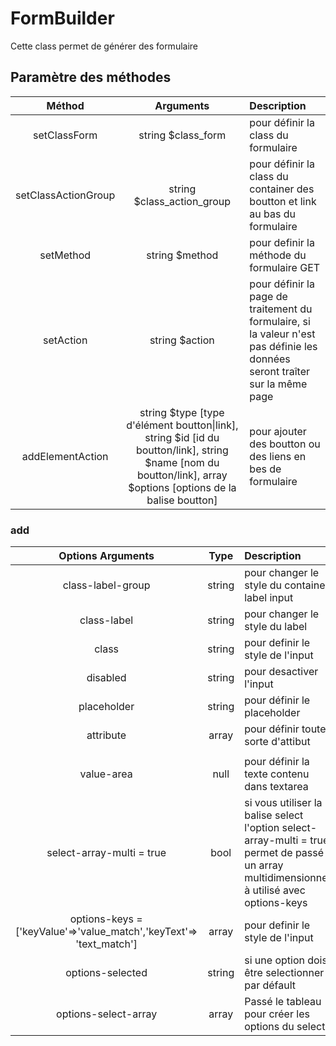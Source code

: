 # FormBuilder

Cette class permet de générer des formulaire 

## Paramètre des méthodes

| Méthod | Arguments | Description |
| :---: | :---: | :--- |
| setClassForm | string $class_form | pour définir la class du formulaire |
| setClassActionGroup | string $class_action_group | pour définir la class du container des boutton et link au bas du formulaire |
| setMethod | string $method | pour definir la méthode du formulaire GET|POST |
| setAction | string $action | pour définir la page de traitement du formulaire, si la valeur n'est pas définie les données seront traîter sur la même page |
| addElementAction | string $type [type d'élément boutton\|link], string $id [id du boutton/link], string $name [nom du boutton/link], array $options [options de la balise boutton] | pour ajouter des boutton ou des liens en bes de formulaire |


### add
| Options Arguments | Type | Description |
| :---: | :---: | :--- |
| class-label-group | string | pour changer le style du container label input |
| class-label | string | pour changer le style du label |
| class | string | pour definir le style de l'input |
| disabled | string | pour desactiver l'input |
| placeholder | string | pour définir le placeholder |
| attribute | array | pour définir toute sorte d'attibut |
|  |  |  |
| value-area | null | pour définir la texte contenu dans textarea |
| select-array-multi = true | bool |  si vous utiliser la balise select l'option select-array-multi = true permet de passé un array multidimensionnel à utilisé avec options-keys |
| options-keys = ['keyValue'=>'value_match','keyText'=> 'text_match'] | array | pour definir le style de l'input |
| options-selected | string | si une option dois être selectionner par défault |
| options-select-array | array | Passé le tableau pour créer les options du select |

